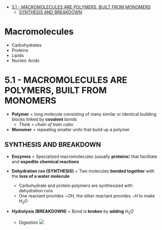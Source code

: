 - [5.1 - MACROMOLECULES ARE POLYMERS, BUILT FROM MONOMERS](#51---macromolecules-are-polymers-built-from-monomers)
	- [SYNTHESIS AND BREAKDOWN](#synthesis-and-breakdown)


# Macromolecules
- Carbohydrates
- Proteins
- Lipids
- Nucleic Acids

# 5.1 - MACROMOLECULES ARE POLYMERS, BUILT FROM MONOMERS
* **Polymer** = long molecule consisting of many similar or identical building blocks linked by **covalent** bonds
	* *Think = chain of train cabs*
* **Monomer** = repeating smaller units that build up a polymer

## SYNTHESIS AND BREAKDOWN
- **Enzymes** = Specialized macromolecules (usually **proteins**) that facilitate and **expedite** **chemical reactions**

- **Dehydration rxn (SYNTHESIS)** = Two molecules **bonded together** with the **loss of a water molecule**
	- Carbohydrate and protein polymers are synthesized with dehydration rxns
	- One reactant provides $-OH$, the other reactant provides $-H$ to make $H_2O$
- **Hydrolysis (BREAKDOWN)** = Bond is **broken** by **adding** $H_2O$
	- Digestion
![](Pasted%20image%2020230512235501.png)
